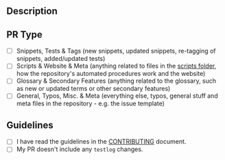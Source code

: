 <!-- Use a descriptive title, prefix it with [FIX], [FEATURE] or [ENHANCEMENT] if applicable (use only one) -->

## Description
<!-- Write a detailed description of your changes/additions here -->
<!-- If your PR resolves an issue, please state "Resolves #(issue number)" to help maintainers process it faster -->
<!-- If you think your PR will cause breaking changes, require changes in the documentation etc, please be so kind as to explain what, where and how -->

## PR Type
- [ ] Snippets, Tests & Tags (new snippets, updated snippets, re-tagging of snippets, added/updated tests)
- [ ] Scripts & Website & Meta (anything related to files in the [scripts folder](https://github.com/30-seconds/30-seconds-of-code/tree/master/scripts), how the repository's automated procedures work and the website)
- [ ] Glossary & Secondary Features (anything related to the glossary, such as new or updated terms or other secondary features)
- [ ] General, Typos, Misc. & Meta (everything else, typos, general stuff and meta files in the repository - e.g. the issue template)

## Guidelines
- [ ] I have read the guidelines in the [CONTRIBUTING](https://github.com/30-seconds/30-seconds-of-code/blob/master/CONTRIBUTING.md) document.
- [ ] My PR doesn't include any `testlog` changes. 
